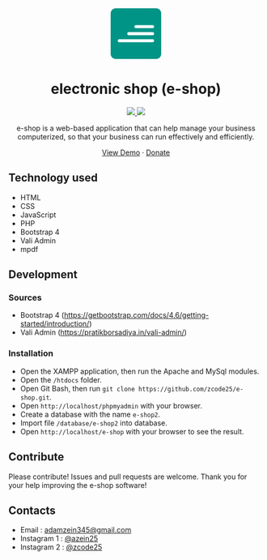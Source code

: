 <div align="center">
    <a href="https://electronicshop.rf.gd">
        <img src="img/eshop.png" alt="e-shop" width="100px" />
    </a>
    <h1 align="center">electronic shop (e-shop)</h1>
</div>

<div align="center">
    <a href="https://electronicshop.rf.gd">
        <img src="https://img.shields.io/badge/version-electronic%20shop%20v2.1.0-green" />
    </a>
    <a href="https://electronicshop.rf.gd">
        <img src="https://img.shields.io/github/stars/zcode25/e-shop" />
    </a>
</div>

<div align="center">
    <p align="center">e-shop is a web-based application that can help manage your business computerized, so that your business can run effectively and efficiently.</p>
    <a href="https://electronicshop.rf.gd">View Demo</a>
    ·
    <a href="https://electronicshop.rf.gd">Donate</a>
</div>

## Technology used
- HTML
- CSS
- JavaScript
- PHP
- Bootstrap 4
- Vali Admin
- mpdf

## Development
### Sources
- Bootstrap 4 (https://getbootstrap.com/docs/4.6/getting-started/introduction/)
- Vali Admin (https://pratikborsadiya.in/vali-admin/)

### Installation
- Open the XAMPP application, then run the Apache and MySql modules.
- Open the `/htdocs` folder.
- Open Git Bash, then run `git clone https://github.com/zcode25/e-shop.git`.
- Open `http://localhost/phpmyadmin` with your browser.
- Create a database with the name `e-shop2`.
- Import file `/database/e-shop2` into database.
- Open `http://localhost/e-shop` with your browser to see the result.

## Contribute
Please contribute! Issues and pull requests are welcome. Thank you for your help improving the e-shop software!

## Contacts
-  Email : adamzein345@gmail.com
-  Instagram 1 : [@azein25](https://www.instagram.com/azein25/)
-  Instagram 2 : [@zcode25](https://www.instagram.com/zcode25/)
